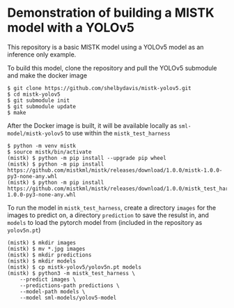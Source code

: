 # Demonstration of building a MISTK model with a YOLOv5

This repository is a basic MISTK model using a YOLOv5 model as an inference only example.

To build this model, clone the repository and pull the YOLOv5 submodule and make the docker image
```
$ git clone https://github.com/shelbydavis/mistk-yolov5.git
$ cd mistk-yolov5
$ git submodule init
$ git submodule update
$ make
```

After the Docker image is built, it will be available locally as ``sml-model/mistk-yolov5`` to use within the ``mistk_test_harness``

```
$ python -m venv mistk
$ source mistk/bin/activate
(mistk) $ python -m pip install --upgrade pip wheel
(mistk) $ python -m pip install https://github.com/mistkml/mistk/releases/download/1.0.0/mistk-1.0.0-py3-none-any.whl
(mistk) $ python -m pip install https://github.com/mistkml/mistk/releases/download/1.0.0/mistk_test_harness-1.0.0-py3-none-any.whl
```

To run the model in ``mistk_test_harness``, create a directory ``images`` for the images to predict on, a directory ``prediction`` to save the resulst in, and ``models`` to load the pytorch model from (included in the repository as ``yolov5n.pt``)
```
(mistk) $ mkdir images
(mistk) $ mv *.jpg images
(mistk) $ mkdir predictions
(mistk) $ mkdir models
(mistk) $ cp mistk-yolov5/yolov5n.pt models
(mistk) $ python3 -m mistk_test_harness \
    --predict images \
    --predictions-path predictions \
    --model-path models \
    --model sml-models/yolov5-model 
```
